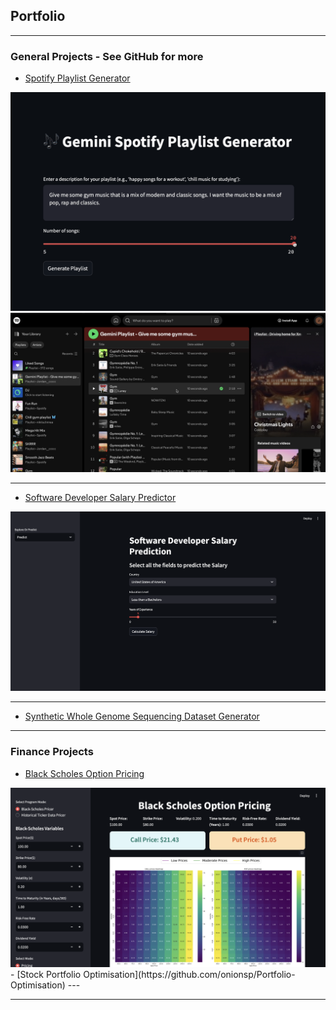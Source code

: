 ## Portfolio

---

### General Projects - See GitHub for more

- [Spotify Playlist Generator](https://github.com/onionsp/Spotify-Playlist-Generator)
<img src="images/spotify1.png?raw=true"/>
<img src="images/spotify2.png?raw=true"/>

---
- [Software Developer Salary Predictor](https://github.com/onionsp/Developer-Salary-Predictor/tree/main)
<img src="images/salary1.png?raw=true"/>

---
- [Synthetic Whole Genome Sequencing Dataset Generator](https://github.com/onionsp/Synthetic-WGS-Dataset-Generator)

---

### Finance Projects

- [Black Scholes Option Pricing](https://github.com/onionsp/Black-Scholes-heatmap)
<img src="images/pricing_heatmap.png?raw=true"/>
- [Stock Portfolio Optimisation](https://github.com/onionsp/Portfolio-Optimisation)
---




---
<p style="font-size:11px"></p>
<!-- Remove above link if you don't want to attibute -->
